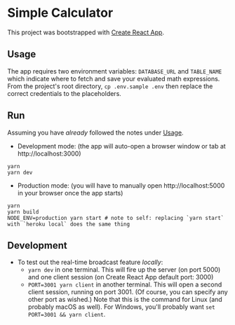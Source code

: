 # Simple Calculator

This project was bootstrapped with [Create React App](https://github.com/facebook/create-react-app).

## Usage

The app requires two environment variables: `DATABASE_URL` and `TABLE_NAME` which indicate where to fetch and save your evaluated math
expressions. From the project's root directory, `cp .env.sample .env` then replace the correct credentials to the placeholders.

## Run

Assuming you have _already_ followed the notes under [Usage](#usage).

- Development mode: (the app will auto-open a browser window or tab at http://localhost:3000)

```
yarn
yarn dev
```

- Production mode: (you will have to manually open http://localhost:5000 in your browser once the app starts)

```
yarn
yarn build
NODE_ENV=production yarn start # note to self: replacing `yarn start` with `heroku local` does the same thing
```

## Development

- To test out the real-time broadcast feature _locally_:
  - `yarn dev` in one terminal. This will fire up the server (on port 5000) and one client session (on Create React App default port: 3000)
  - `PORT=3001 yarn client` in another terminal. This will open a second client session, running on port 3001. (Of course, you can specify any other port as wished.) Note that this is the command for Linux (and probably macOS as well). For Windows, you'll probably want `set PORT=3001 && yarn client`. 